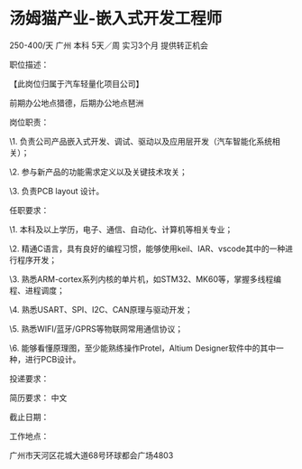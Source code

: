 # 汤姆猫产业-嵌入式开发工程师

250-400/天 广州 本科 5天／周 实习3个月 提供转正机会

职位描述：

【此岗位归属于汽车轻量化项目公司】

前期办公地点猎德，后期办公地点琶洲



岗位职责：

\1. 负责公司产品嵌入式开发、调试、驱动以及应用层开发（汽车智能化系统相关）；

\2. 参与新产品的功能需求定义以及关键技术攻关；

\3. 负责PCB layout 设计。



任职要求：

\1. 本科及以上学历，电子、通信、自动化、计算机等相关专业；

\2. 精通C语言，具有良好的编程习惯，能够使用keil、IAR、vscode其中的一种进行程序开发；

\3. 熟悉ARM-cortex系列内核的单片机，如STM32、MK60等，掌握多线程编程、进程调度；

\4. 熟悉USART、SPI、I2C、CAN原理与驱动开发；

\5. 熟悉WIFI/蓝牙/GPRS等物联网常用通信协议；

\6. 能够看懂原理图，至少能熟练操作Protel，Altium Designer软件中的其中一种，进行PCB设计。



投递要求：

简历要求： 中文

截止日期：

工作地点：

广州市天河区花城大道68号环球都会广场4803